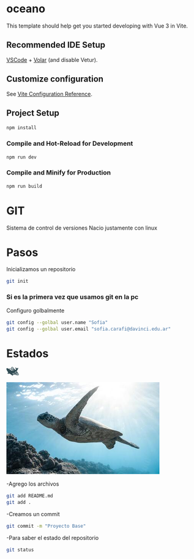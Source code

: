 



# oceano

This template should help get you started developing with Vue 3 in Vite.

## Recommended IDE Setup

[VSCode](https://code.visualstudio.com/) + [Volar](https://marketplace.visualstudio.com/items?itemName=Vue.volar) (and disable Vetur).

## Customize configuration

See [Vite Configuration Reference](https://vitejs.dev/config/).

## Project Setup

```sh
npm install
```

### Compile and Hot-Reload for Development

```sh
npm run dev
```

### Compile and Minify for Production

```sh
npm run build
```
# GIT
Sistema de control de versiones
Nacio justamente con linux

# Pasos 
Inicializamos un repositorio
```bash
git init
```
### Si es la primera vez que usamos git en la pc
Configuro golbalmente
```bash
git config --golbal user.name "Sofia"
git config --golbal user.email "sofia.carafi@davinci.edu.ar"
```

# Estados 

![logo](src/assets/logoballena.png)

![logo](public/img/bannertortuga.jpg)

-Agrego los archivos 
```bash
git add README.md
git add . 
```

-Creamos un commit
```bash
git commit -m "Proyecto Base"
```

-Para saber el estado del repositorio
```bash
git status
```


